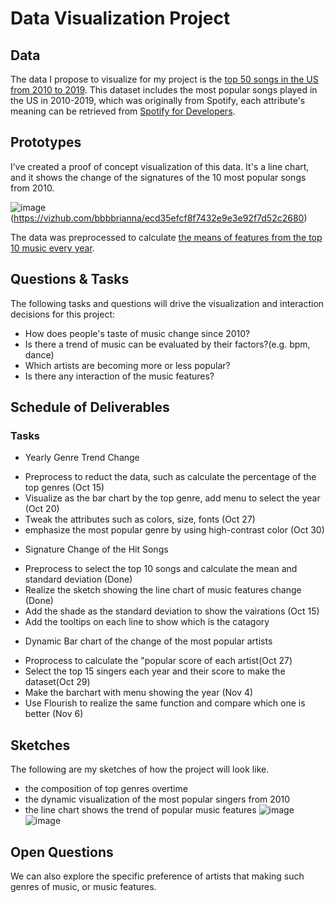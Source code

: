 # Data Visualization Project

## Data

The data I propose to visualize for my project is the [top 50 songs in the US from 2010 to 2019](https://gist.github.com/bbbbrianna/e74082354cbdfe18d42c7b66ecdefa76). This dataset includes the most popular songs played in the US in 2010-2019, which was originally from Spotify, each attribute's meaning can be retrieved from [Spotify for Developers](https://developer.spotify.com/documentation/web-api/reference/tracks/get-audio-features/).

## Prototypes

I’ve created a proof of concept visualization of this data. It's a line chart, and it shows the change of the signatures of the 10 most popular songs from 2010.

![image](https://user-images.githubusercontent.com/42927474/94642438-1aae5900-02b2-11eb-8ffc-92cd4200eda9.png)(https://vizhub.com/bbbbrianna/ecd35efcf8f7432e9e3e92f7d52c2680)

The data was preprocessed to calculate [the means of features from the top 10 music every year](https://gist.github.com/bbbbrianna/7472f5bf8f2bbab14a3e4411cf8869e0).

## Questions & Tasks

The following tasks and questions will drive the visualization and interaction decisions for this project:

 * How does people's taste of music change since 2010?
 * Is there a trend of music can be evaluated by their factors?(e.g. bpm, dance)
 * Which artists are becoming more or less popular?
 * Is there any interaction of the music features?

## Schedule of Deliverables
### Tasks
* Yearly Genre Trend Change
- Preprocess to reduct the data, such as calculate the percentage of the top genres (Oct 15)
- Visualize as the bar chart by the top genre, add menu to select the year (Oct 20)
- Tweak the attributes such as colors, size, fonts (Oct 27)
- emphasize the most popular genre by using high-contrast color (Oct 30)

* Signature Change of the Hit Songs
- Preprocess to select the top 10 songs and calculate the mean and standard deviation (Done)
- Realize the sketch showing the line chart of music features change (Done)
- Add the shade as the standard deviation to show the vairations (Oct 15)
- Add the tooltips on each line to show which is the catagory

* Dynamic Bar chart of the change of the most popular artists
- Proprocess to calculate the "popular score of each artist(Oct 27)
- Select the top 15 singers each year and their score to make the dataset(Oct 29)
- Make the barchart with menu showing the year (Nov 4)
- Use Flourish to realize the same function and compare which one is better (Nov 6)


## Sketches
The following are my sketches of how the project will look like.
* the composition of top genres overtime
* the dynamic visualization of the most popular singers from 2010
* the line chart shows the trend of popular music features
![image](https://user-images.githubusercontent.com/42927474/94643299-7b3e9580-02b4-11eb-8f24-aa5bc775d949.png)
![image](https://user-images.githubusercontent.com/42927474/94643309-81347680-02b4-11eb-9dfb-b6748d158309.png)

## Open Questions
We can also explore the specific preference of artists that making such genres of music, or music features.
